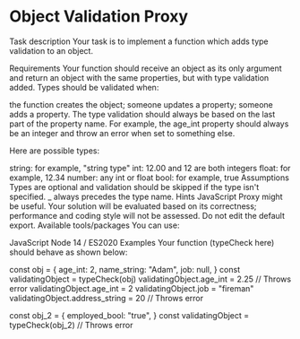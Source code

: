 # Object Validation Proxy
Task description
Your task is to implement a function which adds type validation to an object.

Requirements
Your function should receive an object as its only argument and return an object with the same properties, but with type validation added. Types should be validated when:

the function creates the object;
someone updates a property;
someone adds a property.
The type validation should always be based on the last part of the property name. For example, the age_int property should always be an integer and throw an error when set to something else.

Here are possible types:

string: for example, "string type"
int: 12.00 and 12 are both integers
float: for example, 12.34
number: any int or float
bool: for example, true
Assumptions
Types are optional and validation should be skipped if the type isn't specified.
_ always precedes the type name.
Hints
JavaScript Proxy might be useful.
Your solution will be evaluated based on its correctness; performance and coding style will not be assessed.
Do not edit the default export.
Available tools/packages
You can use:

JavaScript Node 14 / ES2020
Examples
Your function (typeCheck here) should behave as shown below:

const obj = {
    age_int: 2,
    name_string: "Adam",
    job: null,
}
const validatingObject = typeCheck(obj)
validatingObject.age_int = 2.25 // Throws error
validatingObject.age_int = 2
validatingObject.job = "fireman"
validatingObject.address_string = 20 // Throws error

const obj_2 = {
    employed_bool: "true",
}
const validatingObject = typeCheck(obj_2) // Throws error
